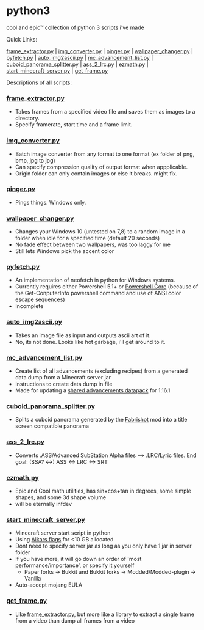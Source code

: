
# python3

cool and epic:tm: collection of python 3 scripts i've made

Quick Links:

[frame_extractor.py](https://github.com/helpimnotdrowning/random-py3#frame_extractorpy) | [img_converter.py](https://github.com/helpimnotdrowning/random-py3#img_converterpy) | [pinger.py](https://github.com/helpimnotdrowning/random-py3#pingerpy) | [wallpaper_changer.py](https://github.com/helpimnotdrowning/random-py3#wallpaper_changerpy) | [pyfetch.py](https://github.com/helpimnotdrowning/random-py3#pyfetchpy) | [auto_img2ascii.py](https://github.com/helpimnotdrowning/random-py3#auto_img2asciipy) | [mc_advancement_list.py](https://github.com/helpimnotdrowning/random-py3#mc_advancement_listpy) | [cuboid_panorama_splitter.py](https://github.com/helpimnotdrowning/random-py3#cuboid_panorama_splitterpy) | [ass_2_lrc.py](https://github.com/helpimnotdrowning/random-py3#ass_2_lrcpy) | [ezmath.py](https://github.com/helpimnotdrowning/random-py3#ezmathpy) | [start_minecraft_server.py](https://github.com/helpimnotdrowning/random-py3#start_minecraft_serverpy) | [get_frame.py](https://github.com/helpimnotdrowning/random-py3#get_framepy)

Descriptions of all scripts:

### [frame_extractor.py](frame_extractor.py)
- Takes frames from a specified video file and saves them as images to a directory.
- Specify framerate, start time and a frame limit.

### [img_converter.py](img_converter.py)
- Batch image converter from any format to one format (ex folder of png, bmp, jpg to jpg)
- Can specify compression quality of output format when appplicable.
- Origin folder can only contain images or else it breaks. might fix.

### [pinger.py](pinger.py)
- Pings things. Windows only.

### [wallpaper_changer.py](wallpaper_changer.py)
- Changes your Windows 10 (untested on 7,8) to a random image in a folder when idle for a specified time (default 20 seconds)
- No fade effect between two wallpapers, was too laggy for me
- Still lets Windows pick the accent color

### [pyfetch.py](pyfetch.py)
- An implementation of neofetch in python for Windows systems.
- Currently requires either Powershell 5.1+ or [Powershell Core](https://github.com/PowerShell/PowerShell#-powershell) (because of the Get-ConputerInfo powershell command and use of ANSI color escape sequences)
- Incomplete

### [auto_img2ascii.py](auto_img2ascii.py)
- Takes an image file as input and outputs ascii art of it.
- No, its not done. Looks like hot garbage, i'll get around to it.

### [mc_advancement_list.py](mc_advancement_list.py)
- Create list of all advancements (excluding recipes) from a generated data dump from a Minecraft server jar
- Instructions to create data dump in file
- Made for updating a [shared advancements datapack](https://www.planetminecraft.com/data-pack/shared-advancements/) for 1.16.1

### [cuboid_panorama_splitter.py](cuboid_panorama_splitter.py)
- Splits a cuboid panorama generated by the [Fabrishot](https://github.com/ramidzkh/fabrishot) mod into a title screen compatible panorama

### [ass_2_lrc.py](ass_2_lrc.py)
- Converts .ASS/Advanced SubStation Alpha files --> .LRC/Lyric files. End goal: (SSA? <->) ASS <-> LRC <-> SRT

### [ezmath.py](ezmath.py)
- Epic and Cool math utilities, has sin+cos+tan in degrees, some simple shapes, and some 3d shape volume
- will be eternally infdev

### [start_minecraft_server.py](start_minecraft_server.py)
- Minecraft server start script in python
- Using [Aikars flags](https://aikar.co/2018/07/02/tuning-the-jvm-g1gc-garbage-collector-flags-for-minecraft/) for <10 GB allocated
- Dont need to specify server jar as long as you only have 1 jar in server folder
- If you have more, it will go down an order of 'most performance/importance', or specify it yourself
  - Paper forks -> Bukkit and Bukkit forks -> Modded/Modded-plugin -> Vanilla
- Auto-accept mojang EULA

### [get_frame.py](get_frame.py)
- Like [frame_extractor.py](frame_extractor.py), but more like a library to extract a single frame from a video than dump all frames from a video
